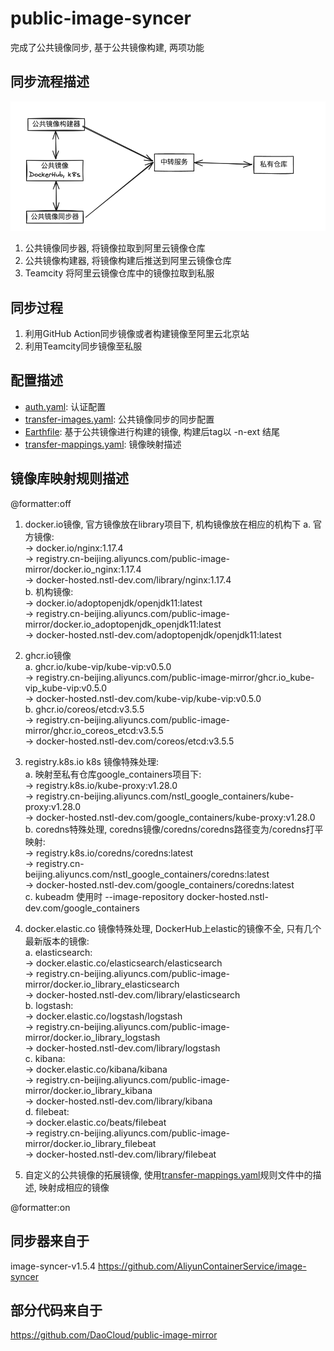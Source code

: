 # public-image-syncer

完成了公共镜像同步, 基于公共镜像构建, 两项功能

## 同步流程描述

![sync-pipline.png](sync-pipline.png)

1. 公共镜像同步器, 将镜像拉取到阿里云镜像仓库
2. 公共镜像构建器, 将镜像构建后推送到阿里云镜像仓库
3. Teamcity 将阿里云镜像仓库中的镜像拉取到私服

## 同步过程

1. 利用GitHub Action同步镜像或者构建镜像至阿里云北京站
2. 利用Teamcity同步镜像至私服

## 配置描述

* [auth.yaml](config/auth.yaml): 认证配置
* [transfer-images.yaml](config/transfer-images.yaml): 公共镜像同步的同步配置
* [Earthfile](Earthfile): 基于公共镜像进行构建的镜像, 构建后tag以 -n-ext 结尾
* [transfer-mappings.yaml](config/transfer-mappings.yaml): 镜像映射描述

## 镜像库映射规则描述

@formatter:off
1. docker.io镜像, 官方镜像放在library项目下, 机构镜像放在相应的机构下
    a. 官方镜像: </br>
       -> docker.io/nginx:1.17.4 </br>
       -> registry.cn-beijing.aliyuncs.com/public-image-mirror/docker.io_nginx:1.17.4 </br>
       -> docker-hosted.nstl-dev.com/library/nginx:1.17.4 </br>
    b. 机构镜像: </br>
       -> docker.io/adoptopenjdk/openjdk11:latest </br>
       -> registry.cn-beijing.aliyuncs.com/public-image-mirror/docker.io_adoptopenjdk_openjdk11:latest </br>
       -> docker-hosted.nstl-dev.com/adoptopenjdk/openjdk11:latest </br>

2. ghcr.io镜像 </br>
    a. ghcr.io/kube-vip/kube-vip:v0.5.0 </br>
       -> registry.cn-beijing.aliyuncs.com/public-image-mirror/ghcr.io_kube-vip_kube-vip:v0.5.0 </br>
       -> docker-hosted.nstl-dev.com/kube-vip/kube-vip:v0.5.0 </br>
    b. ghcr.io/coreos/etcd:v3.5.5 </br>
       -> registry.cn-beijing.aliyuncs.com/public-image-mirror/ghcr.io_coreos_etcd:v3.5.5 </br>
       -> docker-hosted.nstl-dev.com/coreos/etcd:v3.5.5 </br>

3. registry.k8s.io k8s 镜像特殊处理: </br>
    a. 映射至私有仓库google_containers项目下: </br>
       -> registry.k8s.io/kube-proxy:v1.28.0 </br>
       -> registry.cn-beijing.aliyuncs.com/nstl_google_containers/kube-proxy:v1.28.0 </br>
       -> docker-hosted.nstl-dev.com/google_containers/kube-proxy:v1.28.0  </br>
    b. coredns特殊处理, coredns镜像/coredns/coredns路径变为/coredns打平映射: </br>
       -> registry.k8s.io/coredns/coredns:latest </br>
       -> registry.cn-beijing.aliyuncs.com/nstl_google_containers/coredns:latest </br>
       -> docker-hosted.nstl-dev.com/google_containers/coredns:latest </br>
    c. kubeadm 使用时 --image-repository docker-hosted.nstl-dev.com/google_containers </br>

4. docker.elastic.co 镜像特殊处理, DockerHub上elastic的镜像不全, 只有几个最新版本的镜像: </br>
    a. elasticsearch: </br>
       -> docker.elastic.co/elasticsearch/elasticsearch  </br>
       -> registry.cn-beijing.aliyuncs.com/public-image-mirror/docker.io_library_elasticsearch  </br>
       -> docker-hosted.nstl-dev.com/library/elasticsearch </br>
    b. logstash: </br>
       -> docker.elastic.co/logstash/logstash </br>
       -> registry.cn-beijing.aliyuncs.com/public-image-mirror/docker.io_library_logstash </br>
       -> docker-hosted.nstl-dev.com/library/logstash </br>
    c. kibana: </br>
       -> docker.elastic.co/kibana/kibana </br>
       -> registry.cn-beijing.aliyuncs.com/public-image-mirror/docker.io_library_kibana </br>
       -> docker-hosted.nstl-dev.com/library/kibana </br>
    d. filebeat: </br>
       -> docker.elastic.co/beats/filebeat </br>
       -> registry.cn-beijing.aliyuncs.com/public-image-mirror/docker.io_library_filebeat </br>
       -> docker-hosted.nstl-dev.com/library/filebeat </br>

5. 自定义的公共镜像的拓展镜像, 使用[transfer-mappings.yaml](config/transfer-mappings.yaml)规则文件中的描述, 映射成相应的镜像

@formatter:on

## 同步器来自于

image-syncer-v1.5.4
https://github.com/AliyunContainerService/image-syncer

## 部分代码来自于

https://github.com/DaoCloud/public-image-mirror